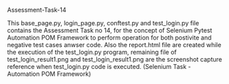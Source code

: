 Assessment-Task-14

This base_page.py, login_page.py, conftest.py and test_login.py file contains the Assessment Task no 14, for the concept of Selenium Pytest Automation POM Framework to perform operation for both postivite and negative test cases anwser code. Also the report.html file are created while the execution of the test_login.py program, remaining file of test_login_result1.png and test_login_result1.png are the screenshot capture reference when test_login.py code is executed. (Selenium Task - Automation POM Framework)
